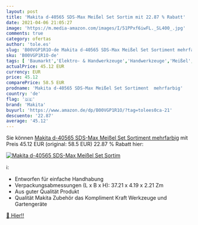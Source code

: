 ```yaml
---
layout: post
title: 'Makita d-40565 SDS-Max Meißel Set Sortim mit 22.87 % Rabatt'
date: 2021-04-06 21:05:27
image: 'https://m.media-amazon.com/images/I/51PPxf6iwFL._SL400_.jpg'
comments: true
category: ofertas
author: 'tole.es'
slug: 'B00VGP1R1O-de Makita d-40565 SDS-Max Meißel Set Sortiment mehrfarbig'
sku: 'B00VGP1R1O-de'
tags: [ 'Baumarkt','Elektro- & Handwerkzeuge','Handwerkzeuge','Meißel','makita', ]
actualPrice: 45.12 EUR
currency: EUR
price: 45.12
comparePrice: 58.5 EUR
prodname: 'Makita d-40565 SDS-Max Meißel Set Sortiment  mehrfarbig'
country: 'de'
flag: '🇩🇪'
brand: 'Makita'
buyurl: 'https://www.amazon.de/dp/B00VGP1R1O/?tag=tolees0ca-21'
descuento: '22.87'
average: '45.12'
---
```


Sie können [Makita d-40565 SDS-Max Meißel Set Sortiment  mehrfarbig](https://www.amazon.de/dp/B00VGP1R1O/?tag=tolees0ca-21) mit Preis 45.12 EUR (original: 58.5 EUR) 22.87 % Rabatt hier:

[![Makita d-40565 SDS-Max Meißel Set Sortim](https://m.media-amazon.com/images/I/51PPxf6iwFL._SL400_.jpg)](https://www.amazon.de/dp/B00VGP1R1O/?tag=tolees0ca-21)

ℹ️:

- Entworfen für einfache Handhabung
- Verpackungsabmessungen (L x B x H): 37.21 x 4.19 x 2.21 Zm
- Aus guter Qualität Produkt
- Qualität Makita Zubehör das Kompliment Kraft Werkzeuge und Gartengeräte

[🛒 Hier!!](https://www.amazon.de/dp/B00VGP1R1O/?tag=tolees0ca-21)

